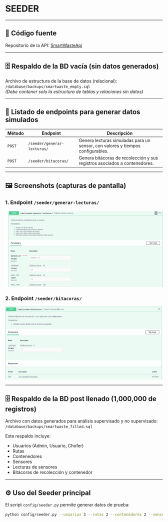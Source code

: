 # SEEDER
<hr>

## 📂 Código fuente
Repositorio de la API: [SmartWasteApi](https://github.com/JoseLuisCM663/SmartWasteApi)

---

## 🗄️ Respaldo de la BD vacía (sin datos generados)
Archivo de estructura de la base de datos (relacional):  
`/database/backups/smartwaste_empty.sql`  
*(Debe contener solo la estructura de tablas y relaciones sin datos)*

---

## 🔗 Listado de endpoints para generar datos simulados

| Método | Endpoint                       | Descripción                                                                 |
|--------|--------------------------------|-----------------------------------------------------------------------------|
| `POST` | `/seeder/generar-lecturas/`    | Genera lecturas simuladas para un sensor, con valores y tiempos configurables. |
| `POST` | `/seeder/bitacoras/`           | Genera bitácoras de recolección y sus registros asociados a contenedores.   |

---

## 🖼️ Screenshots (capturas de pantalla)

### 1. Endpoint `/seeder/generar-lecturas/`
![Generar lecturas](seeder_generar_lecturas.png)

### 2. Endpoint `/seeder/bitacoras/`
![Generar bitácoras](seeder_generar_bitacoras.png)

---

## 🗄️ Respaldo de la BD post llenado (1,000,000 de registros)
Archivo con datos generados para análisis supervisado y no supervisado:  
`/database/backups/smartwaste_filled.sql`

Este respaldo incluye:
- Usuarios (Admin, Usuario, Chofer)
- Rutas
- Contenedores
- Sensores
- Lecturas de sensores
- Bitácoras de recolección y contenedor

---

## ⚙️ Uso del Seeder principal
El script `config/seeder.py` permite generar datos de prueba:

```bash
python config/seeder.py --usuarios 3 --rutas 2 --contenedores 2 --sensores 2 --seed 42

